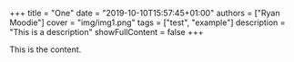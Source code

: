 +++
title = "One"
date = "2019-10-10T15:57:45+01:00"
authors = ["Ryan Moodie"]
cover = "img/img1.png"
tags = ["test", "example"]
description = "This is a description"
showFullContent = false
+++

This is the content.
